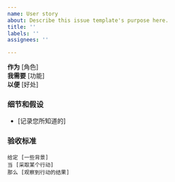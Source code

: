 ```yaml
---
name: User story
about: Describe this issue template's purpose here.
title: ''
labels: ''
assignees: ''

---
```


**作为** [角色]  
 **我需要** [功能]  
 **以便** [好处]  
   
 ### 细节和假设
 * [记录您所知道的]
   
 ### 验收标准  
   
 ```gherkin
 给定 [一些背景]
 当 [采取某个行动]
 那么 [观察到行动的结果]
 ```
